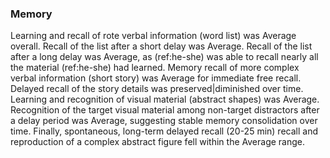### Memory

Learning and recall of rote verbal information (word list) was Average overall.
Recall of the list after a short delay was Average. Recall of the list after a
long delay was Average, as (ref:he-she) was able to recall nearly all the
material (ref:he-she) had learned. Memory recall of more complex verbal information (short story) was Average for immediate free recall. Delayed recall
of the story details was preserved|diminished over time. Learning and
recognition of visual material (abstract shapes) was Average. Recognition of the
target visual material among non-target distractors after a delay period was
Average, suggesting stable memory consolidation over time. Finally, spontaneous,
long-term delayed recall (20-25 min) recall and reproduction of a complex
abstract figure fell within the Average range.

